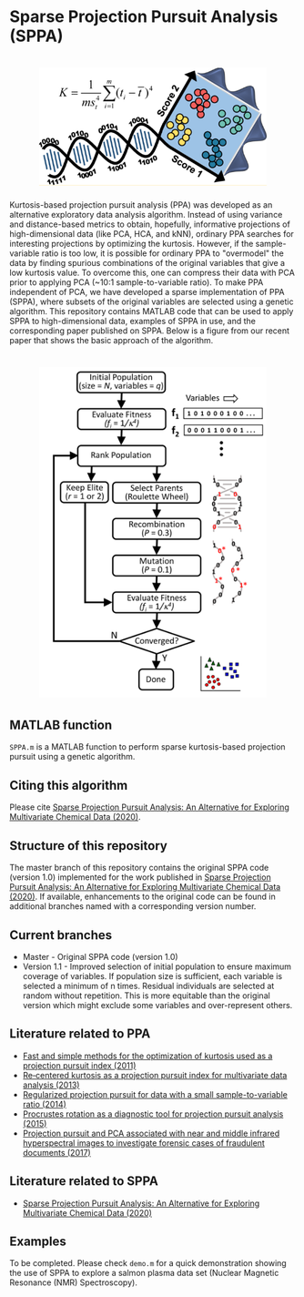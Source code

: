 Sparse Projection Pursuit Analysis (SPPA)
=====================
<h1 align="center">
<img src="https://github.com/S-Driscoll/SparseProjectionPursuit/blob/master/common/sppa.png" alt="SPPA" width="400"/>
</h1>

Kurtosis-based projection pursuit analysis (PPA) was developed as an alternative exploratory data analysis algorithm. Instead of using variance and distance-based metrics to obtain, hopefully, informative projections of high-dimensional data (like PCA, HCA, and kNN), ordinary PPA searches for interesting projections by optimizing the kurtosis. However, if the sample-variable ratio is too low, it is possible for ordinary PPA to "overmodel" the data by finding spurious combinations of the original variables that give a low kurtosis value. To overcome this, one can compress their data with PCA prior to applying PCA (~10:1 sample-to-variable ratio). To make PPA independent of PCA, we have developed a sparse implementation of PPA (SPPA), where subsets of the original variables are selected using a genetic algorithm. This repository contains MATLAB code that can be used to apply SPPA to high-dimensional data, examples of SPPA in use, and the corresponding paper published on SPPA. Below is a figure from our recent paper that shows the basic approach of the algorithm.

<h1 align="center">
<img src="https://github.com/S-Driscoll/SparseProjectionPursuit/blob/master/common/sppa_algo.png" alt="Sparse Projection Pursuit" width="400"/>
</h1>

MATLAB function
----------

`SPPA.m` is a MATLAB function to perform sparse kurtosis-based projection pursuit using a genetic algorithm.

Citing this algorithm
----------
Please cite [Sparse Projection Pursuit Analysis: An Alternative for Exploring Multivariate Chemical Data (2020)](https://pubs.acs.org/doi/abs/10.1021/acs.analchem.9b03166).

Structure of this repository
----------
The master branch of this repository contains the original SPPA code (version 1.0) implemented for the work published in [Sparse Projection Pursuit Analysis: An Alternative for Exploring Multivariate Chemical Data (2020)](https://pubs.acs.org/doi/abs/10.1021/acs.analchem.9b03166). If available, enhancements to the original code can be found in additional branches named with a corresponding version number.

Current branches
----------
* Master - Original SPPA code (version 1.0)
* Version 1.1 - Improved selection of initial population to ensure maximum coverage of variables. If population size is sufficient, each variable is selected a minimum of n times. Residual individuals are selected at random without repetition. This is more equitable than the original version which might exclude some variables and over-represent others.

Literature related to PPA
-------------

* [Fast and simple methods for the optimization of kurtosis used as a projection pursuit index (2011)](https://doi.org/10.1016/j.aca.2011.08.006)
* [Re‐centered kurtosis as a projection pursuit index for multivariate data analysis (2013)](https://doi.org/10.1002/cem.2568)
* [Regularized projection pursuit for data with a small sample-to-variable ratio (2014)](https://link.springer.com/article/10.1007/s11306-013-0612-z)
* [Procrustes rotation as a diagnostic tool for projection pursuit analysis (2015)](https://doi.org/10.1016/j.aca.2015.03.006)
* [Projection pursuit and PCA associated with near and middle infrared hyperspectral images to investigate forensic cases of fraudulent documents (2017)](https://doi.org/10.1016/j.microc.2016.10.024)

Literature related to SPPA
-------------
* [Sparse Projection Pursuit Analysis: An Alternative for Exploring Multivariate Chemical Data (2020)](https://pubs.acs.org/doi/abs/10.1021/acs.analchem.9b03166)

Examples 
-------------
To be completed. Please check `demo.m` for a quick demonstration showing the use of SPPA to explore a salmon plasma data set (Nuclear Magnetic Resonance (NMR) Spectroscopy).

<!---### Salmon clustering using Nuclear Magnetic Resonance (NMR) Spectroscopy
This example uses data found in the mat file `Salmon.mat` in this repository with an example analysis using SPPA found in `demo.m`--->

